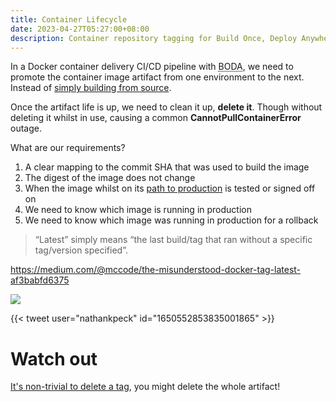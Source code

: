```yaml
---
title: Container Lifecycle
date: 2023-04-27T05:27:00+08:00
description: Container repository tagging for Build Once, Deploy Anywhere
---
```


In a Docker container delivery CI/CD pipeline with <abbr title="Build Once, Deploy Anywhere">BODA</abbr>, we need to promote the container image artifact from one environment to the next. Instead of [simply building from source](/blog/2023/build-from-source/).

Once the artifact life is up, we need to clean it up, **delete it**. Though without deleting it whilst in use, causing a common **CannotPullContainerError** outage.

What are our requirements?

1. A clear mapping to the commit SHA that was used to build the image
2. The digest of the image does not change
3. When the image whilst on its [path to production](https://youtu.be/3DV7m0_R23Q) is tested or signed off on
4. We need to know which image is running in production
5. We need to know which image was running in production for a rollback

> “Latest” simply means “the last build/tag that ran without a specific tag/version specified”.

https://medium.com/@mccode/the-misunderstood-docker-tag-latest-af3babfd6375

<img src="https://s.natalian.org/2023-04-27/lifecycle.svg">

{{< tweet user="nathankpeck" id="1650552853835001865" >}}

# Watch out

[It's non-trivial to delete a tag](https://github.com/containers/skopeo/issues/1432), you might delete the whole artifact!
